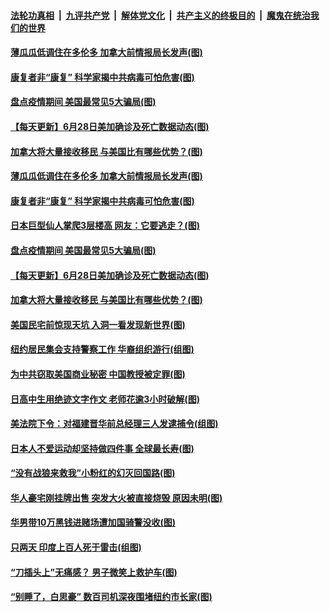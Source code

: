 

####  [法轮功真相](../../../../basic/blob/master/README.md?t=06291702) &nbsp;|&nbsp; [九评共产党](../../../../9ping.md/blob/master/README.md?t=06291702) &nbsp;|&nbsp; [解体党文化](../../../../jtdwh.md/blob/master/README.md?t=06291702)  &nbsp;|&nbsp; [共产主义的终极目的](../../../../gczydzjmd.md/blob/master/README.md?t=06291702) &nbsp;|&nbsp; [魔鬼在统治我们的世界](../../../../mgztzwmdsj.md/blob/master/README.md?t=06291702) 

#### [薄瓜瓜低调住在多伦多 加拿大前情报局长发声(图)](../pages/p3/938052.md?t=06291702) 

#### [康复者非“康复” 科学家揭中共病毒可怕危害(图)](../pages/p3/938045.md?t=06291702) 

#### [盘点疫情期间 美国最常见5大骗局(图)](../pages/p3/938034.md?t=06291702) 

#### [【每天更新】6月28日美加确诊及死亡数据动态(图)](../pages/p3/935173.md?t=06291702) 


#### [加拿大将大量接收移民 与美国比有哪些优势？(图)](../pages/p3/937953.md?t=06291702) 

#### [薄瓜瓜低调住在多伦多 加拿大前情报局长发声(图)](../pages/p3/938052.md?t=06291702) 

#### [康复者非“康复” 科学家揭中共病毒可怕危害(图)](../pages/p3/938045.md?t=06291702) 

#### [日本巨型仙人掌爬3层楼高 网友：它要逃走？(图)](../pages/p3/938031.md?t=06291702) 

#### [盘点疫情期间 美国最常见5大骗局(图)](../pages/p3/938034.md?t=06291702) 

#### [【每天更新】6月28日美加确诊及死亡数据动态(图)](../pages/p3/935173.md?t=06291702) 


#### [加拿大将大量接收移民 与美国比有哪些优势？(图)](../pages/p3/937953.md?t=06291702) 

#### [美国民宅前惊现天坑 入洞一看发现新世界(图)](../pages/p3/937915.md?t=06291702) 

#### [纽约居民集会支持警察工作 华裔组织游行(组图)](../pages/p3/937932.md?t=06291702) 

#### [为中共窃取美国商业秘密 中国教授被定罪(图)](../pages/p3/937926.md?t=06291702) 

#### [日高中生用绝迹文字作文 老师花逾3小时破解(图)](../pages/p3/937906.md?t=06291702) 

#### [美法院下令：对福建晋华前总经理三人发逮捕令(组图)](../pages/p3/937890.md?t=06291702) 

#### [日本人不爱运动却坚持做四件事 全球最长寿(图)](../pages/p3/937843.md?t=06291702) 

#### [“没有战狼来救我”小粉红的幻灭回国路(图)](../pages/p3/937891.md?t=06291702) 


#### [华人豪宅刚挂牌出售 突发大火被直接烧毁 原因未明(图)](../pages/p3/937810.md?t=06291702) 

#### [华男带10万黑钱进赌场遭加国骑警没收(图)](../pages/p3/937751.md?t=06291702) 

#### [只两天 印度上百人死于雷击(组图)](../pages/p3/937821.md?t=06291702) 

#### [“刀插头上”无痛感？ 男子微笑上救护车(图)](../pages/p3/937804.md?t=06291702) 

#### [“别睡了，白思豪” 数百司机深夜围堵纽约市长家(图)](../pages/p3/937787.md?t=06291702) 

